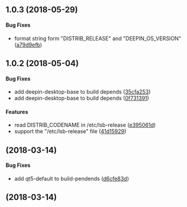 <a name="1.0.3"></a>
## 1.0.3 (2018-05-29)


#### Bug Fixes

*   format string form "DISTRIB_RELEASE" and "DEEPIN_OS_VERSION" ([a79d9efb](https://github.com/linuxdeepin/deepin-qt5config/commit/a79d9efb7376985bfaa424d38960538cc2154189))



<a name="1.0.2"></a>
## 1.0.2 (2018-05-04)


#### Bug Fixes

*   add deepin-desktop-base to build depends ([35cfa253](https://github.com/linuxdeepin/deepin-qt5config/commit/35cfa253b20a4b7f7159b5c1040ca10b3fc9fc85))
*   add deepin-desktop-base to build depends ([0f731391](https://github.com/linuxdeepin/deepin-qt5config/commit/0f731391bf3b163dca68c9db3579b75e1fc416f8))

#### Features

*   read DISTRIB_CODENAME in /etc/lsb-release ([e395061d](https://github.com/linuxdeepin/deepin-qt5config/commit/e395061dad51726b58edf7a630a799a2bf5078ab))
*   support the "/etc/lsb-release" file ([41d15929](https://github.com/linuxdeepin/deepin-qt5config/commit/41d15929a14cbd6824136a3ab49ace0b779171dd))



<a name="1.0.1"></a>
##  (2018-03-14)


#### Bug Fixes

*   add qt5-default to build-pendends ([d6cfe83d](1.0.1/commit/d6cfe83dba66bd22e6502dcf6c3e6cef952ed0f3))



<a name="1.0.0"></a>
##  (2018-03-14)




